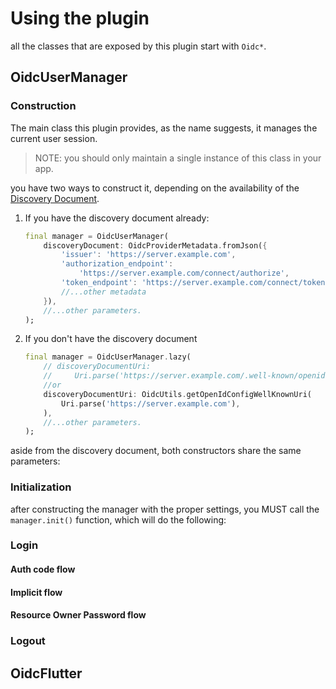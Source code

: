 # Using the plugin  <!-- omit from toc -->

all the classes that are exposed by this plugin start with `Oidc*`.


## OidcUserManager

### Construction

The main class this plugin provides, as the name suggests, it manages the current user session.

> NOTE: you should only maintain a single instance of this class in your app.

you have two ways to construct it, depending on the availability of the [Discovery Document](https://openid.net/specs/openid-connect-discovery-1_0.html#ProviderConfig).

1. If you have the discovery document already:
    ```dart
    final manager = OidcUserManager(
        discoveryDocument: OidcProviderMetadata.fromJson({
            'issuer': 'https://server.example.com',
            'authorization_endpoint':
                'https://server.example.com/connect/authorize',
            'token_endpoint': 'https://server.example.com/connect/token',
            //...other metadata
        }),      
        //...other parameters.
    );
    ```
2. If you don't have the discovery document
    ```dart
    final manager = OidcUserManager.lazy(
        // discoveryDocumentUri:
        //     Uri.parse('https://server.example.com/.well-known/openid-configuration'),
        //or
        discoveryDocumentUri: OidcUtils.getOpenIdConfigWellKnownUri(
            Uri.parse('https://server.example.com'),
        ),
        //...other parameters.
    );
    ```

aside from the discovery document, both constructors share the same parameters:


### Initialization

after constructing the manager with the proper settings, you MUST call the `manager.init()` function, which will do the following:

### Login

#### Auth code flow

#### Implicit flow

#### Resource Owner Password flow

### Logout

## OidcFlutter